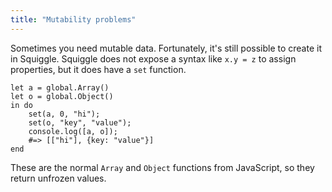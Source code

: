 ```yaml
---
title: "Mutability problems"
---
```


Sometimes you need mutable data. Fortunately, it's still possible to create it
in Squiggle. Squiggle does not expose a syntax like `x.y = z` to assign
properties, but it does have a `set` function.

    let a = global.Array()
    let o = global.Object()
    in do
        set(a, 0, "hi");
        set(o, "key", "value");
        console.log([a, o]);
        #=> [["hi"], {key: "value"}]
    end

These are the normal `Array` and `Object` functions from JavaScript, so they
return unfrozen values.
